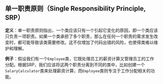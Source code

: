 ## **单一职责原则（Single Responsibility Principle, SRP）**

**定义**：单一职责原则指出，一个类应该只有一个引起它变化的原因，即一个类应该只负责一项职责。如果一个类承担了多个职责，那么在任何一个职责的需求发生改变时，都可能导致该类需要修改。这不仅增加了代码出错的风险，也使得类难以维护和理解。

**例子**：假设我们有一个`Employee`类，它既处理员工的薪资计算又管理员工的工作分配。根据SRP，我们应该将这两个职责分离到不同的类中，比如创建一个`SalaryCalculator`类来处理薪资计算，而`Employee`类则专注于工作分配相关的功能。